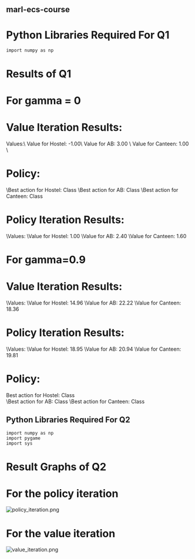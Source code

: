 ## marl-ecs-course

# Python Libraries Required For Q1

```
import numpy as np
```

# Results of Q1 

# For gamma = 0

# Value Iteration Results:
Values:\\
Value for Hostel: -1.00\\
Value for AB: 3.00 \\
Value for Canteen: 1.00 \\

# Policy:
\\Best action for Hostel: Class
\\Best action for AB: Class
\\Best action for Canteen: Class

# Policy Iteration Results:
\\Values:
\\Value for Hostel: 1.00
\\Value for AB: 2.40
\\Value for Canteen: 1.60

# For gamma=0.9

# Value Iteration Results:
\\Values:
\\Value for Hostel: 14.96
\\Value for AB: 22.22
\\Value for Canteen: 18.36


# Policy Iteration Results:
\\Values:
\\Value for Hostel: 18.95
\\Value for AB: 20.94
\\Value for Canteen: 19.81


# Policy:
Best action for Hostel: Class \
\\Best action for AB: Class
\\Best action for Canteen: Class


## Python Libraries Required For Q2

```
import numpy as np
import pygame
import sys

```

# Result Graphs of Q2

# For the policy iteration

![policy_iteration.png](moonlab@sparrow:~/marl-ecs-course/policy_iteration.png?raw=true)

# For the value iteration

![value_iteration.png](moonlab@sparrow:~/marl-ecs-course/value_iteration.png?raw=true)